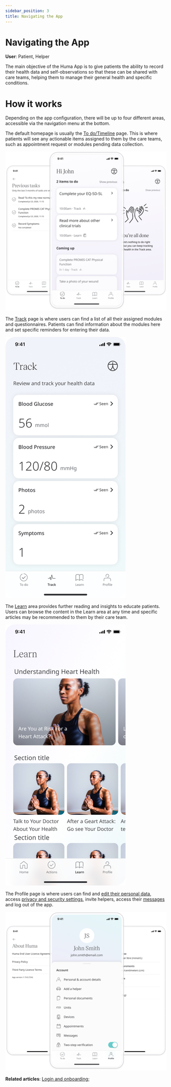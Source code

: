 ```yaml
---
sidebar_position: 3
title: Navigating the App
---
```

# Navigating the App
**User**: Patient, Helper

The main objective of the Huma App is to give patients the ability to record their health data and self-observations so that these can be shared with care teams, helping them to manage their general health and specific conditions.

# How it works​

Depending on the app configuration, there will be up to four different areas, accessible via the navigation menu at the bottom.

The default homepage is usually the [To do/Timeline](../features/to-dos.md) page. This is where patients will see any actionable items assigned to them by the care teams, such as appointment request or modules pending data collection.

![To do](../assets/Todo.png)

The [Track](../features/track-modules.md) page is where users can find a list of all their assigned modules and questionnaires. Patients can find information about the modules here and set specific reminders for entering their data. 

![Track](../assets/Track.png)

The [Learn](../features/learn.md) area provides further reading and insights to educate patients. Users can browse the content in the Learn area at any time and specific articles may be recommended to them by their care team. 

![Learn](../assets/Learn.png)

The Profile page is where users can find and [edit their personal data](./personal-information-account-settings.md), access [privacy and security settings](../features/data-privacy-and-security.md), invite helpers, access their [messages](../features/messages.md) and log out of the app.

![Profile](../assets/Profile.png)

**Related articles**: [Login and onboarding](./login-and-onboarding.md); 
